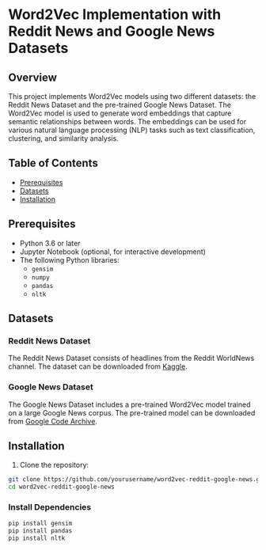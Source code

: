 # Word2Vec Implementation with Reddit News and Google News Datasets

## Overview

This project implements Word2Vec models using two different datasets: the Reddit News Dataset and the pre-trained Google News Dataset. The Word2Vec model is used to generate word embeddings that capture semantic relationships between words. The embeddings can be used for various natural language processing (NLP) tasks such as text classification, clustering, and similarity analysis.

## Table of Contents

- [Prerequisites](#prerequisites)
- [Datasets](#datasets)
- [Installation](#installation)

## Prerequisites

- Python 3.6 or later
- Jupyter Notebook (optional, for interactive development)
- The following Python libraries:
  - `gensim`
  - `numpy`
  - `pandas`
  - `nltk`

## Datasets

### Reddit News Dataset

The Reddit News Dataset consists of headlines from the Reddit WorldNews channel. The dataset can be downloaded from [Kaggle](https://www.kaggle.com/aitzhan7/reddit-news).

### Google News Dataset

The Google News Dataset includes a pre-trained Word2Vec model trained on a large Google News corpus. The pre-trained model can be downloaded from [Google Code Archive](https://code.google.com/archive/p/word2vec/).

## Installation

1. Clone the repository:

```bash
git clone https://github.com/yourusername/word2vec-reddit-google-news.git
cd word2vec-reddit-google-news
```

### Install Dependencies
```bash
pip install gensim
pip install pandas
pip install nltk
```
